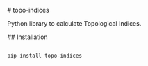 \# topo-indices



Python library to calculate Topological Indices.



\## Installation

```bash

pip install topo-indices



